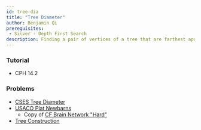 ```yaml
---
id: tree-dia
title: "Tree Diameter"
author: Benjamin Qi
prerequisites: 
 - Silver - Depth First Search
description: Finding a pair of vertices of a tree that are farthest apart.
---
```


### Tutorial

 - CPH 14.2

### Problems

 - [CSES Tree Diameter](https://cses.fi/problemset/task/1131)
 - [USACO Plat Newbarns](http://www.usaco.org/index.php?page=viewproblem2&cpid=817)
   - Copy of [CF Brain Network "Hard"](https://codeforces.com/contest/690/problem/C3)
 - [Tree Construction](https://csacademy.com/contest/archive/task/tree-construct)